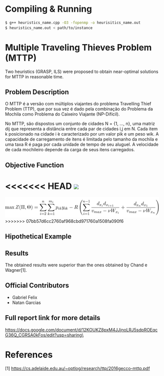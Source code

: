 # Compiling & Running
```bash
$ g++ heuristics_name.cpp -O3 -fopenmp -o heurisitics_name.out
$ heuristics_name.out < path/to/instance
```

# Multiple Traveling Thieves Problem (MTTP)

Two heuristics (GRASP, ILS) were proposed to obtain near-optimal solutions for MTTP in reasonable time.

## Problem Description

O MTTP é a versão com múltiplos viajantes do problema Travelling Thief Problem (TTP), que por sua vez é dado pela combinação do Problema da Mochila como Problema do Caixeiro Viajante (NP-Difícil). 

No MTTP, são dispostos um conjunto de cidades N = {1, ..., n}, uma matriz dij que representa a distância entre cada par de cidades i,j em N. Cada item k posicionado na cidade i ́e caracterizado por um valor pik e um peso wik.
A capacidade de carregamento de itens é limitada pelo tamanho da mochila e uma taxa R é paga por cada unidade de tempo de seu aluguel. A velocidade de cada mochileiro depende da carga de seus itens carregados.

## Objective Function

<<<<<<< HEAD
<img src="readme_attributes/obj_function"/>
=======
<img src="readme_attributes/obj_function.png" />
>>>>>>> 07bb57d6cc2760af968cbd971760a1508fa090f6

## Hipothetical Example

## Results
The obtained results were superior than the ones obtained by Chand e Wagner[1].

## Official Contributors

* Gabriel Felix 
* Natan Garcias 

## Full report link for more details
https://docs.google.com/document/d/12KOUKZ8pxM4JJjnoLRJ5sdpROEqcG36Q_CGRSA0kFos/edit?usp=sharing\


# References
[1] https://cs.adelaide.edu.au/~optlog/research/ttp/2016gecco-mttp.pdf

